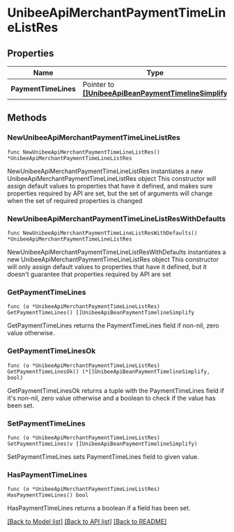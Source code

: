 # UnibeeApiMerchantPaymentTimeLineListRes

## Properties

Name | Type | Description | Notes
------------ | ------------- | ------------- | -------------
**PaymentTimeLines** | Pointer to [**[]UnibeeApiBeanPaymentTimelineSimplify**](UnibeeApiBeanPaymentTimelineSimplify.md) | PaymentTimeLines | [optional] 

## Methods

### NewUnibeeApiMerchantPaymentTimeLineListRes

`func NewUnibeeApiMerchantPaymentTimeLineListRes() *UnibeeApiMerchantPaymentTimeLineListRes`

NewUnibeeApiMerchantPaymentTimeLineListRes instantiates a new UnibeeApiMerchantPaymentTimeLineListRes object
This constructor will assign default values to properties that have it defined,
and makes sure properties required by API are set, but the set of arguments
will change when the set of required properties is changed

### NewUnibeeApiMerchantPaymentTimeLineListResWithDefaults

`func NewUnibeeApiMerchantPaymentTimeLineListResWithDefaults() *UnibeeApiMerchantPaymentTimeLineListRes`

NewUnibeeApiMerchantPaymentTimeLineListResWithDefaults instantiates a new UnibeeApiMerchantPaymentTimeLineListRes object
This constructor will only assign default values to properties that have it defined,
but it doesn't guarantee that properties required by API are set

### GetPaymentTimeLines

`func (o *UnibeeApiMerchantPaymentTimeLineListRes) GetPaymentTimeLines() []UnibeeApiBeanPaymentTimelineSimplify`

GetPaymentTimeLines returns the PaymentTimeLines field if non-nil, zero value otherwise.

### GetPaymentTimeLinesOk

`func (o *UnibeeApiMerchantPaymentTimeLineListRes) GetPaymentTimeLinesOk() (*[]UnibeeApiBeanPaymentTimelineSimplify, bool)`

GetPaymentTimeLinesOk returns a tuple with the PaymentTimeLines field if it's non-nil, zero value otherwise
and a boolean to check if the value has been set.

### SetPaymentTimeLines

`func (o *UnibeeApiMerchantPaymentTimeLineListRes) SetPaymentTimeLines(v []UnibeeApiBeanPaymentTimelineSimplify)`

SetPaymentTimeLines sets PaymentTimeLines field to given value.

### HasPaymentTimeLines

`func (o *UnibeeApiMerchantPaymentTimeLineListRes) HasPaymentTimeLines() bool`

HasPaymentTimeLines returns a boolean if a field has been set.


[[Back to Model list]](../README.md#documentation-for-models) [[Back to API list]](../README.md#documentation-for-api-endpoints) [[Back to README]](../README.md)



